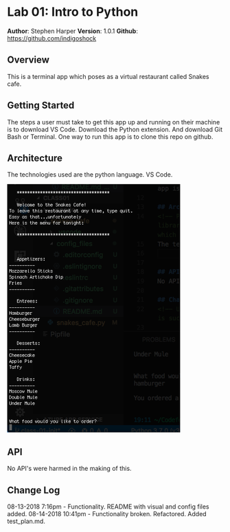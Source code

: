# Lab 01: Intro to Python

**Author**: Stephen Harper
**Version**: 1.0.1
**Github**: https://github.com/indigoshock

## Overview
This is a terminal app which poses as a virtual restaurant called Snakes cafe.

## Getting Started
The steps a user must take to get this app up and running on their machine is to download VS Code. Download the Python extension. And download Git Bash or Terminal. One way to run this app is to clone this repo on github.

## Architecture
The technologies used are the python language. VS Code.

![Lab01](asset/Lab01.png)

## API
No API's were harmed in the making of this.

## Change Log
08-13-2018 7:16pm - Functionality. README with visual and config files added.
08-14-2018 10:41pm - Functionality broken. Refactored. Added test_plan.md.
